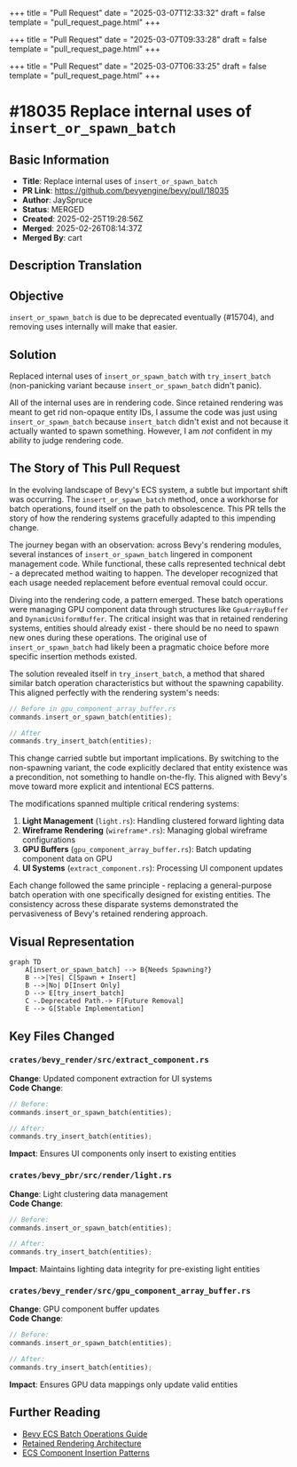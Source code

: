 +++
title = "Pull Request"
date = "2025-03-07T12:33:32"
draft = false
template = "pull_request_page.html"
+++

+++
title = "Pull Request"
date = "2025-03-07T09:33:28"
draft = false
template = "pull_request_page.html"
+++

+++
title = "Pull Request"
date = "2025-03-07T06:33:25"
draft = false
template = "pull_request_page.html"
+++

# #18035 Replace internal uses of `insert_or_spawn_batch`

## Basic Information
- **Title**: Replace internal uses of `insert_or_spawn_batch`
- **PR Link**: https://github.com/bevyengine/bevy/pull/18035
- **Author**: JaySpruce
- **Status**: MERGED
- **Created**: 2025-02-25T19:28:56Z
- **Merged**: 2025-02-26T08:14:37Z
- **Merged By**: cart

## Description Translation

## Objective
`insert_or_spawn_batch` is due to be deprecated eventually (#15704), and removing uses internally will make that easier.

## Solution

Replaced internal uses of `insert_or_spawn_batch` with `try_insert_batch` (non-panicking variant because `insert_or_spawn_batch` didn't panic).

All of the internal uses are in rendering code. Since retained rendering was meant to get rid non-opaque entity IDs, I assume the code was just using `insert_or_spawn_batch` because `insert_batch` didn't exist and not because it actually wanted to spawn something. However, I am *not* confident in my ability to judge rendering code.

## The Story of This Pull Request

In the evolving landscape of Bevy's ECS system, a subtle but important shift was occurring. The `insert_or_spawn_batch` method, once a workhorse for batch operations, found itself on the path to obsolescence. This PR tells the story of how the rendering systems gracefully adapted to this impending change.

The journey began with an observation: across Bevy's rendering modules, several instances of `insert_or_spawn_batch` lingered in component management code. While functional, these calls represented technical debt - a deprecated method waiting to happen. The developer recognized that each usage needed replacement before eventual removal could occur.

Diving into the rendering code, a pattern emerged. These batch operations were managing GPU component data through structures like `GpuArrayBuffer` and `DynamicUniformBuffer`. The critical insight was that in retained rendering systems, entities should already exist - there should be no need to spawn new ones during these operations. The original use of `insert_or_spawn_batch` had likely been a pragmatic choice before more specific insertion methods existed.

The solution revealed itself in `try_insert_batch`, a method that shared similar batch operation characteristics but without the spawning capability. This aligned perfectly with the rendering system's needs:

```rust
// Before in gpu_component_array_buffer.rs
commands.insert_or_spawn_batch(entities);

// After
commands.try_insert_batch(entities);
```

This change carried subtle but important implications. By switching to the non-spawning variant, the code explicitly declared that entity existence was a precondition, not something to handle on-the-fly. This aligned with Bevy's move toward more explicit and intentional ECS patterns.

The modifications spanned multiple critical rendering systems:

1. **Light Management** (`light.rs`): Handling clustered forward lighting data
2. **Wireframe Rendering** (`wireframe*.rs`): Managing global wireframe configurations
3. **GPU Buffers** (`gpu_component_array_buffer.rs`): Batch updating component data on GPU
4. **UI Systems** (`extract_component.rs`): Processing UI component updates

Each change followed the same principle - replacing a general-purpose batch operation with one specifically designed for existing entities. The consistency across these disparate systems demonstrated the pervasiveness of Bevy's retained rendering approach.

## Visual Representation

```mermaid
graph TD
    A[insert_or_spawn_batch] --> B{Needs Spawning?}
    B -->|Yes| C[Spawn + Insert]
    B -->|No| D[Insert Only]
    D --> E[try_insert_batch]
    C -.Deprecated Path.-> F[Future Removal]
    E --> G[Stable Implementation]
```

## Key Files Changed

### `crates/bevy_render/src/extract_component.rs`
**Change**: Updated component extraction for UI systems  
**Code Change**:
```rust
// Before:
commands.insert_or_spawn_batch(entities);

// After:
commands.try_insert_batch(entities);
```
**Impact**: Ensures UI components only insert to existing entities

### `crates/bevy_pbr/src/render/light.rs`
**Change**: Light clustering data management  
**Code Change**:
```rust
// Before:
commands.insert_or_spawn_batch(entities);

// After:
commands.try_insert_batch(entities);
```
**Impact**: Maintains lighting data integrity for pre-existing light entities

### `crates/bevy_render/src/gpu_component_array_buffer.rs`
**Change**: GPU component buffer updates  
**Code Change**:
```rust
// Before:
commands.insert_or_spawn_batch(entities);

// After:
commands.try_insert_batch(entities);
```
**Impact**: Ensures GPU data mappings only update valid entities

## Further Reading
- [Bevy ECS Batch Operations Guide](https://bevyengine.org/learn/ECS/batch-ops/)
- [Retained Rendering Architecture](https://bevyengine.org/learn/architecture/retained-rendering/)
- [ECS Component Insertion Patterns](https://bevyengine.org/learn/ECS/component-insertion/)